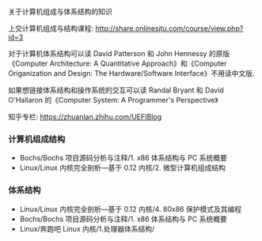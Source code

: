 关于计算机组成与体系结构的知识

上交计算机组成与结构课程: http://share.onlinesjtu.com/course/view.php?id=3

对于计算机体系结构可以读 David Patterson 和 John Hennessy 的原版《Computer Architecture: A Quantitative Approach》和《Computer Origanization and Design: The Hardware/Software Interface》不用读中文版.

如果想链接体系结构和操作系统的交互可以读 Randal Bryant 和 David O'Hallaron 的《Computer System: A Programmer's Perspective》

知乎专栏: https://zhuanlan.zhihu.com/UEFIBlog

### 计算机组成结构

- Bochs/Bochs 项目源码分析与注释/1. x86 体系结构与 PC 系统概要
- Linux/Linux 内核完全剖析—基于 0.12 内核/2. 微型计算机组成结构

### 体系结构

- Linux/Linux 内核完全剖析—基于 0.12 内核/4. 80x86 保护模式及其编程
- Bochs/Bochs 项目源码分析与注释/1. x86 体系结构与 PC 系统概要
- Linux/奔跑吧 Linux 内核/1.处理器体系结构/